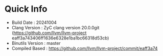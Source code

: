 # Quick Info
* Build Date : 20241004
* Clang Version : ZyC clang version 20.0.0git (https://github.com/llvm/llvm-project eaff3a743406ff1636e6328e1ba1bc66318d53cb)
* Binutils Version : master
* Compiled Based : https://github.com/llvm/llvm-project/commit/eaff3a74


